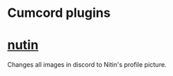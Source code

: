# Cumcord plugins

# [nutin](https://x1nto.github.io/plugins/nutin)
Changes all images in discord to Nitin's profile picture.

